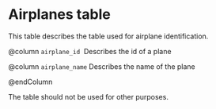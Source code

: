 # Airplanes table

This table describes the table used for airplane identification.



@column `airplane_id`  Describes the id of a plane

@column `airplane_name` Describes the name of the plane

@endColumn

The table should not be used for other purposes.